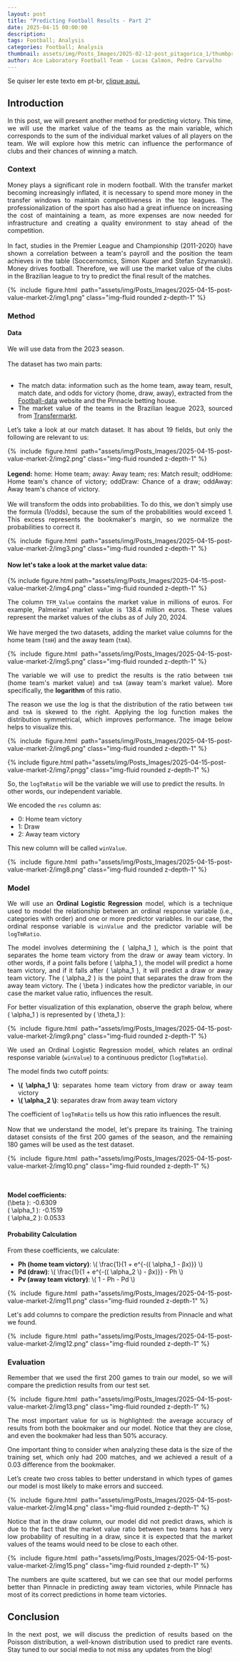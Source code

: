 ```yaml
---
layout: post
title: "Predicting Football Results - Part 2"
date: 2025-04-15 00:00:00
description:
tags: Football; Analysis
categories: Football; Analysis
thumbnail: assets/img/Posts_Images/2025-02-12-post_pitagorica_1/thumbprevisao.jpg
author: Ace Laboratory Football Team - Lucas Calmon, Pedro Carvalho
---
```


<p  align="justify">

Se quiser ler este texto em pt-br, <a  href = "https://ac3lab.github.io/blog/2025/post-value-market_2_pt/"> clique aqui.</a>

</p>

<h2> <b> Introduction </b> </h2>
<div style="text-align: justify">
In this post, we will present another method for predicting victory. This time, we will use the market value of the teams as the main variable, which corresponds to the sum of the individual market values of all players on the team. We will explore how this metric can influence the performance of clubs and their chances of winning a match.
</div>

<h3> <b> Context </b> </h3>
<div style="text-align: justify">
Money plays a significant role in modern football. With the transfer market becoming increasingly inflated, it is necessary to spend more money in the transfer windows to maintain competitiveness in the top leagues. The professionalization of the sport has also had a great influence on increasing the cost of maintaining a team, as more expenses are now needed for infrastructure and creating a quality environment to stay ahead of the competition.
<br></br>
In fact, studies in the Premier League and Championship (2011-2020) have shown a correlation between a team's payroll and the position the team achieves in the table (Soccernomics, Simon Kuper and Stefan Szymanski). Money drives football. Therefore, we will use the market value of the clubs in the Brazilian league to try to predict the final result of the matches.

{% include figure.html path="assets/img/Posts_Images/2025-04-15-post-value-market-2/img1.png" class="img-fluid rounded z-depth-1" %}
</div>

<h3> <b> Method </b> </h3>

<h4><b>Data</b></h4>
<div style="text-align: justify">
We will use data from the 2023 season.
<br></br>
The dataset has two main parts:
<ul>
    <br>
  <li>The match data: information such as the home team, away team, result, match date, and odds for victory (home, draw, away), extracted from the <a  href="https://football-data.co.uk/">Football-data</a> website and the Pinnacle betting house.</li>
  <li>The market value of the teams in the Brazilian league 2023, sourced from <a href="https://www.transfermarkt.com.br">Transfermarkt</a>.</li>
</ul>

Let’s take a look at our match dataset. It has about 19 fields, but only the following are relevant to us:

{% include figure.html path="assets/img/Posts_Images/2025-04-15-post-value-market-2/img2.png" class="img-fluid rounded z-depth-1" %}
<br><br>
<b>Legend:</b> home: Home team; away: Away team; res: Match result; oddHome: Home team's chance of victory; oddDraw: Chance of a draw; oddAway: Away team's chance of victory.
<br><br>
We will transform the odds into probabilities. To do this, we don't simply use the formula (1/odds), because the sum of the probabilities would exceed 1. This excess represents the bookmaker's margin, so we normalize the probabilities to correct it.

{% include figure.html path="assets/img/Posts_Images/2025-04-15-post-value-market-2/img3.png" class="img-fluid rounded z-depth-1" %}
</div>

<h4>Now let's take a look at the market value data:</h4>

{% include figure.html path="assets/img/Posts_Images/2025-04-15-post-value-market-2/img4.png" class="img-fluid rounded z-depth-1" %}
<div style="text-align: justify">
The column <code>TFM_Value</code> contains the market value in millions of euros. For example, Palmeiras' market value is 138.4 million euros. These values represent the market values of the clubs as of July 20, 2024.
<br></br>
We have merged the two datasets, adding the market value columns for the home team (<code>tmH</code>) and the away team (<code>tmA</code>).

{% include figure.html path="assets/img/Posts_Images/2025-04-15-post-value-market-2/img5.png" class="img-fluid rounded z-depth-1" %}


The variable we will use to predict the results is the ratio between <code>tmH</code> (home team's market value) and <code>tmA</code> (away team's market value). More specifically, the <b>logarithm</b> of this ratio.

The reason we use the log is that the distribution of the ratio between <code>tmH</code> and <code>tmA</code> is skewed to the right. Applying the log function makes the distribution symmetrical, which improves performance. The image below helps to visualize this.

{% include figure.html path="assets/img/Posts_Images/2025-04-15-post-value-market-2/img6.png" class="img-fluid rounded z-depth-1" %}

</div>

{% include figure.html path="assets/img/Posts_Images/2025-04-15-post-value-market-2/img7.pngg" class="img-fluid rounded z-depth-1" %}

So, the <code>logTmRatio</code> will be the variable we will use to predict the results. In other words, our independent variable.

<div style="text-align: justify">
We encoded the <code>res</code> column as:
<ul>
  <li>0: Home team victory</li>
  <li>1: Draw</li>
  <li>2: Away team victory</li>
</ul>
This new column will be called <code>winValue</code>.

{% include figure.html path="assets/img/Posts_Images/2025-04-15-post-value-market-2/img8.png" class="img-fluid rounded z-depth-1" %}

</div>

<h3><b>Model</b></h3>
<div style="text-align: justify">

We will use an <b>Ordinal Logistic Regression</b> model, which is a technique used to model the relationship between an ordinal response variable (i.e., categories with order) and one or more predictor variables. In our case, the ordinal response variable is <code>winValue</code> and the predictor variable will be <code>logTmRatio</code>.

The model involves determining the \( \alpha_1 \), which is the point that separates the home team victory from the draw or away team victory. In other words, if a point falls before \( \alpha_1 \), the model will predict a home team victory, and if it falls after \( \alpha_1 \), it will predict a draw or away team victory. The \( \alpha_2 \) is the point that separates the draw from the away team victory. The \( \beta \) indicates how the predictor variable, in our case the market value ratio, influences the result.

For better visualization of this explanation, observe the graph below, where \( \alpha_1 \) is represented by \( \theta_1 \):

{% include figure.html path="assets/img/Posts_Images/2025-04-15-post-value-market-2/img9.png" class="img-fluid rounded z-depth-1" %}



We used an Ordinal Logistic Regression model, which relates an ordinal response variable (<code>winValue</code>) to a continuous predictor (<code>logTmRatio</code>).

The model finds two cutoff points:
<ul>
  <li><b>\( \alpha_1 \)</b>: separates home team victory from draw or away team victory</li>
  <li><b>\( \alpha_2 \)</b>: separates draw from away team victory</li>
</ul>
The coefficient of <code>logTmRatio</code> tells us how this ratio influences the result.
<br></br>
Now that we understand the model, let's prepare its training. The training dataset consists of the first 200 games of the season, and the remaining 180 games will be used as the test dataset.

{% include figure.html path="assets/img/Posts_Images/2025-04-15-post-value-market-2/img10.png" class="img-fluid rounded z-depth-1" %}

<br><br>
<b>Model coefficients:</b><br>
\(\beta \): -0.6309<br>
\( \alpha_1 \): -0.1519<br>
\( \alpha_2 \): 0.0533


</div>

<h4><b>Probability Calculation</b></h4>
<div style="text-align: justify">
From these coefficients, we calculate:
<ul>
  <li><b>Ph (home team victory)</b>: \( \frac{1}{1 + e^{-(( \alpha_1 - βx)}} \)</li>
  <li><b>Pd (draw)</b>: \( \frac{1}{1 + e^{-(( \alpha_2 \) - βx)}} - Ph \)</li>
  <li><b>Pv (away team victory)</b>: \( 1 - Ph - Pd \)</li>
</ul>

{% include figure.html path="assets/img/Posts_Images/2025-04-15-post-value-market-2/img11.png" class="img-fluid rounded z-depth-1" %}

Let's add columns to compare the prediction results from Pinnacle and what we found.

{% include figure.html path="assets/img/Posts_Images/2025-04-15-post-value-market-2/img12.png" class="img-fluid rounded z-depth-1" %}
</div>

<h3> <b> Evaluation </b> </h3>
<div style="text-align: justify">
Remember that we used the first 200 games to train our model, so we will compare the prediction results from our test set.

{% include figure.html path="assets/img/Posts_Images/2025-04-15-post-value-market-2/img13.png" class="img-fluid rounded z-depth-1" %}

The most important value for us is highlighted: the average accuracy of results from both the bookmaker and our model. Notice that they are close, and even the bookmaker had less than 50% accuracy.

One important thing to consider when analyzing these data is the size of the training set, which only had 200 matches, and we achieved a result of a 0.03 difference from the bookmaker.

Let’s create two cross tables to better understand in which types of games our model is most likely to make errors and succeed.

{% include figure.html path="assets/img/Posts_Images/2025-04-15-post-value-market-2/img14.png" class="img-fluid rounded z-depth-1" %}

Notice that in the draw column, our model did not predict draws, which is due to the fact that the market value ratio between two teams has a very low probability of resulting in a draw, since it is expected that the market values of the teams would need to be close to each other.

{% include figure.html path="assets/img/Posts_Images/2025-04-15-post-value-market-2/img15.png" class="img-fluid rounded z-depth-1" %}

The numbers are quite scattered, but we can see that our model performs better than Pinnacle in predicting away team victories, while Pinnacle has most of its correct predictions in home team victories.

</div>

<h2> <b> Conclusion </b> </h2>
<div style="text-align: justify">
In the next post, we will discuss the prediction of results based on the Poisson distribution, a well-known distribution used to predict rare events. Stay tuned to our social media to not miss any updates from the blog!
</div>
